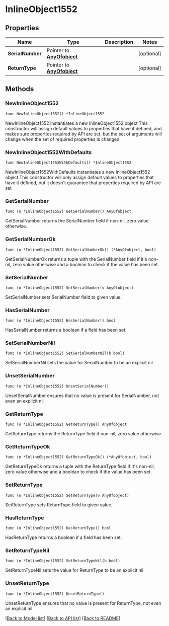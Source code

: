 # InlineObject1552

## Properties

Name | Type | Description | Notes
------------ | ------------- | ------------- | -------------
**SerialNumber** | Pointer to [**AnyOfobject**](anyOf&lt;object&gt;.md) |  | [optional] 
**ReturnType** | Pointer to [**AnyOfobject**](anyOf&lt;object&gt;.md) |  | [optional] 

## Methods

### NewInlineObject1552

`func NewInlineObject1552() *InlineObject1552`

NewInlineObject1552 instantiates a new InlineObject1552 object
This constructor will assign default values to properties that have it defined,
and makes sure properties required by API are set, but the set of arguments
will change when the set of required properties is changed

### NewInlineObject1552WithDefaults

`func NewInlineObject1552WithDefaults() *InlineObject1552`

NewInlineObject1552WithDefaults instantiates a new InlineObject1552 object
This constructor will only assign default values to properties that have it defined,
but it doesn't guarantee that properties required by API are set

### GetSerialNumber

`func (o *InlineObject1552) GetSerialNumber() AnyOfobject`

GetSerialNumber returns the SerialNumber field if non-nil, zero value otherwise.

### GetSerialNumberOk

`func (o *InlineObject1552) GetSerialNumberOk() (*AnyOfobject, bool)`

GetSerialNumberOk returns a tuple with the SerialNumber field if it's non-nil, zero value otherwise
and a boolean to check if the value has been set.

### SetSerialNumber

`func (o *InlineObject1552) SetSerialNumber(v AnyOfobject)`

SetSerialNumber sets SerialNumber field to given value.

### HasSerialNumber

`func (o *InlineObject1552) HasSerialNumber() bool`

HasSerialNumber returns a boolean if a field has been set.

### SetSerialNumberNil

`func (o *InlineObject1552) SetSerialNumberNil(b bool)`

 SetSerialNumberNil sets the value for SerialNumber to be an explicit nil

### UnsetSerialNumber
`func (o *InlineObject1552) UnsetSerialNumber()`

UnsetSerialNumber ensures that no value is present for SerialNumber, not even an explicit nil
### GetReturnType

`func (o *InlineObject1552) GetReturnType() AnyOfobject`

GetReturnType returns the ReturnType field if non-nil, zero value otherwise.

### GetReturnTypeOk

`func (o *InlineObject1552) GetReturnTypeOk() (*AnyOfobject, bool)`

GetReturnTypeOk returns a tuple with the ReturnType field if it's non-nil, zero value otherwise
and a boolean to check if the value has been set.

### SetReturnType

`func (o *InlineObject1552) SetReturnType(v AnyOfobject)`

SetReturnType sets ReturnType field to given value.

### HasReturnType

`func (o *InlineObject1552) HasReturnType() bool`

HasReturnType returns a boolean if a field has been set.

### SetReturnTypeNil

`func (o *InlineObject1552) SetReturnTypeNil(b bool)`

 SetReturnTypeNil sets the value for ReturnType to be an explicit nil

### UnsetReturnType
`func (o *InlineObject1552) UnsetReturnType()`

UnsetReturnType ensures that no value is present for ReturnType, not even an explicit nil

[[Back to Model list]](../README.md#documentation-for-models) [[Back to API list]](../README.md#documentation-for-api-endpoints) [[Back to README]](../README.md)



